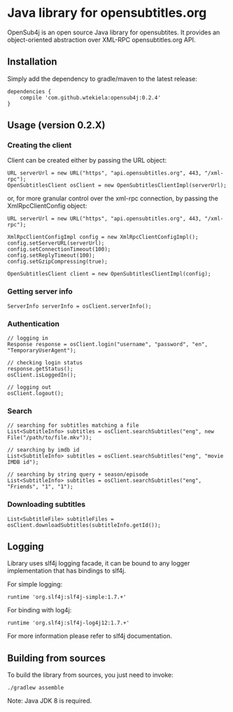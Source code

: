 # Java library for opensubtitles.org

OpenSub4j is an open source Java library for opensubtites. It provides an object-oriented abstraction over XML-RPC opensubtitles.org API.

## Installation

Simply add the dependency to gradle/maven to the latest release:

```
dependencies {
    compile 'com.github.wtekiela:opensub4j:0.2.4'
}
```

## Usage (version 0.2.X)

### Creating the client

Client can be created either by passing the URL object:
```
URL serverUrl = new URL("https", "api.opensubtitles.org", 443, "/xml-rpc");
OpenSubtitlesClient osClient = new OpenSubtitlesClientImpl(serverUrl);
```

or, for more granular control over the xml-rpc connection, by passing the XmlRpcClientConfig object:
```
URL serverUrl = new URL("https", "api.opensubtitles.org", 443, "/xml-rpc");

XmlRpcClientConfigImpl config = new XmlRpcClientConfigImpl();
config.setServerURL(serverUrl);
config.setConnectionTimeout(100);
config.setReplyTimeout(100);
config.setGzipCompressing(true);

OpenSubtitlesClient client = new OpenSubtitlesClientImpl(config);
```

### Getting server info

```
ServerInfo serverInfo = osClient.serverInfo();
```

### Authentication

```
// logging in
Response response = osClient.login("username", "password", "en", "TemporaryUserAgent");

// checking login status
response.getStatus();
osClient.isLoggedIn();

// logging out
osClient.logout();
```

### Search

```
// searching for subtitles matching a file
List<SubtitleInfo> subtitles = osClient.searchSubtitles("eng", new File("/path/to/file.mkv"));

// searching by imdb id
List<SubtitleInfo> subtitles = osClient.searchSubtitles("eng", "movie IMDB id");

// searching by string query + season/episode
List<SubtitleInfo> subtitles = osClient.searchSubtitles("eng", "Friends", "1", "1");
```

### Downloading subtitles

```
List<SubtitleFile> subtitleFiles = osClient.downloadSubtitles(subtitleInfo.getId());
```

## Logging

Library uses slf4j logging facade, it can be bound to any logger implementation that has bindings to slf4j. 

For simple logging:
```
runtime 'org.slf4j:slf4j-simple:1.7.+'
``` 

For binding with log4j:
```
runtime 'org.slf4j:slf4j-log4j12:1.7.+'
```

For more information please refer to slf4j documentation.

## Building from sources

To build the library from sources, you just need to invoke:
```
./gradlew assemble
```

Note: Java JDK 8 is required.

